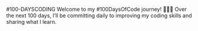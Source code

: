 #100-DAYSCODING
Welcome to my #100DaysOfCode journey! 👨‍💻✨ Over the next 100 days, I’ll be committing daily to improving my coding skills and sharing what I learn. 

